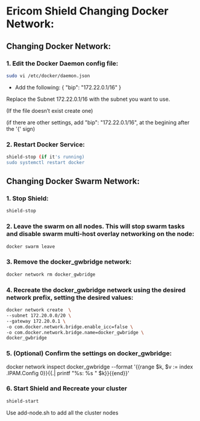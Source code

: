 # Ericom Shield Changing Docker Network:

## Changing Docker Network:


### 1.	Edit the Docker Daemon config file:

```bash
sudo vi /etc/docker/daemon.json
```

- Add the following:
{
"bip": "172.22.0.1/16"
}

Replace the Subnet 172.22.0.1/16 with the subnet you want to use.

(If the file doesn’t exist create one)

(if there are other settings, add "bip": "172.22.0.1/16", at the begining after the '{' sign)

### 2.	Restart Docker Service:

```bash
shield-stop (if it's running)
sudo systemctl restart docker
```

## Changing Docker Swarm Network:

### 1. Stop Shield:

```bash
shield-stop
```

### 2. Leave the swarm on all nodes. This will stop swarm tasks and disable swarm multi-host overlay networking on the node:

```bash
docker swarm leave
```

### 3. Remove the docker_gwbridge network:

```bash
docker network rm docker_gwbridge
```

### 4. Recreate the docker_gwbridge network using the desired network prefix, setting the desired values:

```bash
docker network create  \
--subnet 172.20.0.0/20 \
--gateway 172.20.0.1 \
-o com.docker.network.bridge.enable_icc=false \
-o com.docker.network.bridge.name=docker_gwbridge \
docker_gwbridge
```

### 5. (Optional) Confirm the settings on docker_gwbridge:

docker network inspect docker_gwbridge --format '{{range $k, $v := index .IPAM.Config 0}}{{.| printf "%s: %s " $k}}{{end}}'

### 6. Start Shield and Recreate your cluster

```bash
shield-start
```
Use add-node.sh to add all the cluster nodes
